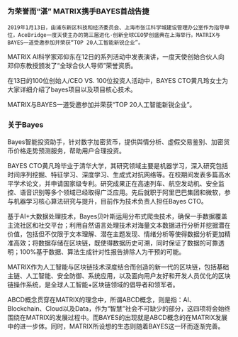 ### 为荣誉而“湛” MATRIX携手BAYES首战告捷

    2019年1月13日，由浦东新区科技和经济委员会、上海市张江科学城建设管理办公室作为指导单位，AceBridge一度天使主办的第三届进化·创新全球CEO梦创盛典在上海举行。MATRIX与BAYES一道受邀参加并荣获“TOP 20人工智能新锐企业”。


MATRIX AI科学家邓仰东在12日的系列活动中发表演讲，一度天使创始合伙人向邓仰东教授颁发了“全球合伙人导师”荣誉资质。

在13日的100位创始人/CEO VS. 100位投资人活动中，BAYES CTO黄凡玲女士为大家详细介绍了bayes项目以及项目核心技术。


MATRIX与BAYES一道受邀参加并荣获“TOP 20人工智能新锐企业”。


### 关于Bayes

Bayes智能投资助手，针对数字加密货币，提供舆情分析、虚假交易鉴别、加密货币价格走势预测服务，帮助用户合理投资。

BAYES CTO黄凡玲毕业于清华大学，其研究领域主要是机器学习，深入研究包括时间序列挖掘、特征学习、深度学习、生成式对抗网络等。在校期间发表多篇高水平学术论文，并申请国家级专利。研究成果正在高速列车、航空发动机、安全监控、语音识别等多个领域已经取得广泛应用。先后就职于阿里巴巴集团和微软，参与机器学习核心算法研究与提升，目前作为技术负责人担任Bayes CTO。

基于AI+大数据处理技术，Bayes贝叶斯运用分布式爬虫技术，确保一手数据覆盖主流社区和社交平台；利用自然语言处理技术对海量文本数据进行分析并挖掘潜在价值，包括但不仅限于文本理解、潜在主题发现、情绪分析等使得数据分析更加精准高效；将数据存储在区块链，既使得数据历史可溯，同时保证了数据的可靠透明；100%基于数据、算法生成针对性报告排除人为干预的可能。

MATRIX作为人工智能与区块链技术深度结合而创造的新一代的区块链，包括基础主链、人工智能、安全防御、系统应用，以及面向用户友好和开发人员优化的区块链操作系统，是全球人工智能+区块链领域的倡导者和领军者。

ABCD概念贯穿在MATRIX的理念中，所谓ABCD概念，则是指：AI、Blockchain、Cloud以及Data，作为“智慧”社会不可缺少的部分，这四项将会始终围绕在MATRIX的发展过程中。而BAYES的出现就是ABCD概念的在MATRIX发展中的进一步体。同时，MATRIX所设想的生态则随着BAYES这一环而逐渐完善。